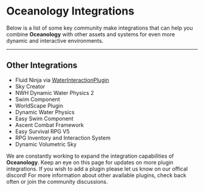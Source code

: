 # Oceanology Integrations

Below is a list of some key community make integrations that can help you combine **Oceanology** with other assets and systems for even more dynamic and interactive environments.

---

## Other Integrations

- Fluid Ninja via [WaterInteractionPlugin](WaterInteractionPlugin.md)
- Sky Creator 
- NWH Dynamic Water Physics 2 
- Swim Component 
- WorldScape Plugin 
- Dynamic Water Physics 
- Easy Swim Component 
- Ascent Combat Framework 
- Easy Survival RPG V5 
- RPG Inventory and Interaction System 
- Dynamic Volumetric Sky

We are constantly working to expand the integration capabilities of **Oceanology**. Keep an eye on this page for updates on more plugin integrations. If you wish to add a plugin please let us know on our offical discord! For more information about other available plugins, check back often or join the community discussions.
